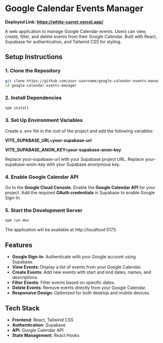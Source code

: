 # Google Calendar Events Manager
**Deployed Link: https://white-carrot.vercel.app/**

A web application to manage Google Calendar events. Users can view, create, filter, and delete events from their Google Calendar. Built with React, Supabase for authentication, and Tailwind CSS for styling.

## Setup Instructions

### 1. Clone the Repository
```bash
git clone https://github.com/your-username/google-calendar-events-manager.git
cd google-calendar-events-manager
```

### 2. Install Dependencies
```bash
npm install
```

### 3. Set Up Environment Variables
Create a .env file in the root of the project and add the following variables:

**VITE_SUPABASE_URL=your-supabase-url**

**VITE_SUPABASE_ANON_KEY=your-supabase-anon-key**

Replace your-supabase-url with your Supabase project URL.
Replace your-supabase-anon-key with your Supabase anonymous key.

### 4. Enable Google Calendar API
Go to the **Google Cloud Console.**
Enable the **Google Calendar API** for your project.
Add the required **OAuth credentials** in Supabase to enable Google Sign-In.

### 5. Start the Development Server
```bash
npm run dev
```
The application will be available at http://localhost:5173.

## Features
- **Google Sign-In**: Authenticate with your Google account using Supabase.
- **View Events**: Display a list of events from your Google Calendar.
- **Create Events**: Add new events with start and end dates, names, and descriptions.
- **Filter Events**: Filter events based on specific dates.
- **Delete Events**: Remove events directly from your Google Calendar.
- **Responsive Design**: Optimized for both desktop and mobile devices.

## Tech Stack
- **Frontend**: React, Tailwind CSS
- **Authentication**: Supabase
- **API**: Google Calendar API
- **State Management**: React Hooks
